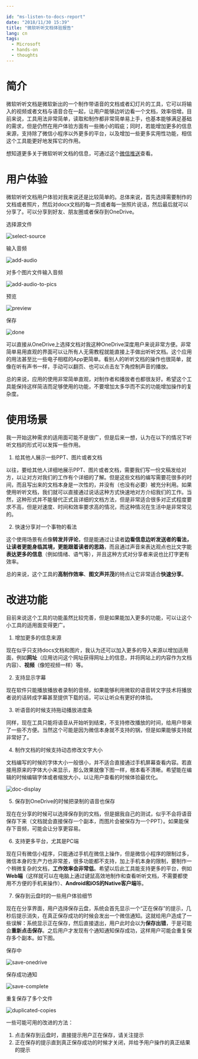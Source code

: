 ```yaml
---

id: "ms-listen-to-docs-report"
date: "2018/11/30 15:39"
title: "微软听听文档体验报告"
lang: cn
tags:
  - Microsoft
  - hands-on
  - thoughts
---
```


# 简介

微软听听文档是微软新出的一个制作带语音的文档或者幻灯片的工具，它可以将输入的视频或者文档与语音合在一起，让用户能够边听边看一个文档，效率倍增。目前来说，工具用法非常简单，读取和制作都非常简单易上手，也基本能够满足基础的需求，但是仍然在用户体验方面有一些微小的瑕疵；同时，若能增加更多的信息来源，支持除了微信小程序以外更多的平台，以及增加一些更多实用性功能，相信这个工具能更好地发挥它的作用。

想知道更多关于微软听听文档的信息，可通过这个[微信推送](http://mp.weixin.qq.com/s?__biz=MzA4NzIyMDY0OA==&mid=2655392978&idx=1&sn=530985a36b1330a9c5495b60da487062&chksm=8b8e7c15bcf9f503aa17241ef15d8009d8e38de4debd332965062f8c8f88a8e410a9d5dd77b0&mpshare=1&scene=23&srcid=1130Ov95JqSqs9Wj9GjBG56f#rd
)查看。

# 用户体验

微软听听文档用户体验对我来说还是比较简单的。总体来说，首先选择需要制作的文档或者照片，然后对docx文档的每一页或者每一张照片说话，然后最后就可以分享了。可以分享到好友、朋友圈或者保存到OneDrive。

选择源文件

![select-source](./select-source.png)

输入音频

![add-audio](./add-audio.png)

对多个图片文件输入音频

![add-audio-to-pics](./add-audio-to-pics.png)

预览

![preview](./preview.png)

保存

![done](./done.png)

可以直接从OneDrive上选择文档对我这种OneDrive深度用户来说非常方便。非常简单易用直观的界面可以让所有人无需教程就能直接上手做出听听文档。这个应用的用法甚至比一些电子相框的App更简单。看别人的听听文档的操作也很简单，就像在听有声书一样，手动可以翻页、也可以点击左下角控制声音的播放。

总的来说，应用的使用非常简单直观，对制作者和播放者也都很友好。希望这个工具能保持这样简洁而足够使用的功能，不要增加太多华而不实的功能增加操作的复杂度。

# 使用场景

我一开始这种需求的适用面可能不是很广，但是后来一想，认为在以下的情况下听听文档的形式可以发挥一些作用。

1.	给其他人展示一些PPT、图片或者文档

以往，要给其他人详细地展示PPT、图片或者文档，需要我们写一份文稿发给对方，以让对方对我们的工作有个详细的了解。但是这些文档的编写需要花很多的时间，而且写出来的文档本身是一次性的，并没有（也没有必要）被充分利用。如果使用听听文档，我们就可以直接通过说话这种方式快速地对方介绍我们的工作。当然，这种形式并不能替代正式且详细的文档方法，但是非常适合很多对正式程度要求不高，但是对速度、时间和效率要求高的情况，而这种情况在生活中是非常常见的。

2.	快速分享对一个事物的看法

这个使用场景有点像**转发并评论**，但是能通过让读者**边看信息边听发送者的看法，让读者更能身临其境，更能跟着读者的思路**，而且通过声音来表达观点也比文字能**表达更多的信息**（例如情绪、语气等），并且这种方式对分享者来说也比打字更有效率。

总的来说，这个工具的**高制作效率**、**图文声并茂**的特点让它非常适合**快速分享**。

# 改进功能

目前来说这个工具的功能虽然比较完善，但是如果能加入更多的功能，可以让这个小工具的适用面变得更广。

1.	增加更多的信息来源

现在似乎只支持docs文档和图片，我认为还可以加入更多的导入来源以增加适用面，例如**网址**（应用访问这个网址获得网址上的信息，并将网站上的内容作为文档内容）、**视频**（像短视频一样）等。

2.	支持显示字幕

现在软件只能播放播放者录制的音频，如果能够利用微软的语音转文字技术将播放者说的话转成字幕甚至提供下载的话，可以让听众有更好的体验。

3.	听语音的时候支持拖动播放进度条

同样，现在工具只能将语音从开始听到结束，不支持修改播放的时间，给用户带来了一些不方便。当然这个可能是因为微信本身就不支持的锅，但是如果能够支持就非常好了。

4.	制作文档的时候支持动态修改文字大小

文档编写的时候的字体大小一般很小，并不适合直接通过手机屏幕查看内容。若直接用原来的字体大小来显示，那么效果就像下图一样，根本看不清晰。希望能在编辑的时候编辑字体或者缩放大小，以让用户查看的时候体验最优化。

![doc-display](./doc-display.png)


5.	保存到OneDrive的时候把录制的语音也保存

现在在分享的时候可以选择保存到的文档，但是据我自己的测试，似乎不会将语音保存下来（文档就会直接保存一个副本，而图片会被保存为一个PPT）。如果能保存下音频，可能会让分享更容易。

6.	支持更多平台，尤其是PC端

现在只有微信小程序，只能通过手机在微信上操作，但是微信小程序的限制过多，微信本身的生产力也非常差，很多功能都不支持，加上手机本身的限制，要制作一个稍微复杂的文档，**工作效率会非常低**。希望以后此工具能支持更多的平台，例如**Web端**（这样就可以在电脑上通过键鼠高效地制作和查看听听文档，不需要都使用不方便的手机来操作）、**Android和iOS的Native客户端**等。

7.	保存到云盘时的一些用户体验细节

现在在分享界面，用户选择保存云盘，系统会首先显示一个“正在保存”的提示，几秒后提示消失，在真正保存成功的时候会发出一个微信通知。这就给用户造成了一些误解：系统显示正在保存，然后直接退出，用户此时会以为**保存出错**，于是可能会**重新点击保存**。之后用户才发现有个通知通知保存成功，这样用户可能会重复保存多个副本。如下图。

保存中

![save-onedrive](./save-onedrive.png)

保存成功通知

![save-complete](./save-complete.png)

重复保存了多个文件

![duplicated-copies](./duplicated-copies.png)

一些可能可用的改进的方法：

1.	点击保存到云盘时，直接提示用户正在保存，请关注提示
2.	正在保存的提示直到真正保存成功的时候才关闭，并给予用户操作的真正结果的提示
